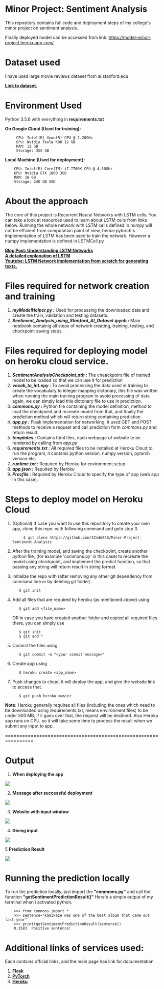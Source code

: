 # Minor Project: Sentiment Analysis
This repository contains full code and deployment steps of my college's minor project on sentiment analysis.

Finally deployed model can be accessed from link: https://model-minor-project.herokuapp.com/ 

# Dataset used
I have used large movie reviews dataset from ai.stanford.edu

[**Link to dataset.**](http://ai.stanford.edu/~amaas/data/sentiment/)<br>

# Environment Used
Python 3.5.6 with everything in **requirements.txt**

**On Google Cloud (Used for training):**

         CPU: Intel(R) Xeon(R) CPU @ 2.20GHz
         GPU: Nvidia Tesla K80 12 GB
         RAM: 12 GB
         Storage: 358 GB 

**Local Machine (Used for deployment):**

        CPU: Intel(R) Core(TM) i7-7700K CPU @ 4.50GHz
        GPU: Nvidia GTX 1060 3GB
        RAM: 16 GB
        Storage: 240 GB SSD



# About the approach
The core of this project is Recurrent Neural Networks with LSTM cells. You can take a look at resources used to learn about LSTM cells from links below.
Running the whole network with LSTM cells defined in numpy will not be efficient from computation point of view, hence pytorch's implementation of LSTM has been used to train the network.
However a numpy implementation is defined in LSTMCell.py

[**Blog Post: Understanding LSTM Networks**](http://colah.github.io/posts/2015-08-Understanding-LSTMs/)<br>
[**A detailed explanation of LSTM**](http://blog.echen.me/2017/05/30/exploring-lstms/)<br>
[**Youtube: LSTM Network implementation from scratch for generating texts.**](https://youtu.be/9zhrxE5PQgY)<br>

# Files required for network creation and training
1. **_myModelHelper.py :_** Used for processing the downloaded data and create the train, validation and testing datasets. 
2. **_Sentiment_Analysis_using_Stanford_AI_Dataset.ipynb :_** Main notebook containig all steps of network creating, training, testing, and checkpoint saving steps.

# Files required for deploying model on heroku cloud service.
1. **_SentimentAnalysisCheckpoint.pth :_** The cheackpoint file of trained model to be loaded so that we can use it for prediction
2. **_vocab_to_int.npy :_** To avoid processing the data used in training to create the vocabulary to integer mapping dictonary, this file was written when running the main training program to avoid processing of data again, we can simply load this dictonary file to use in prediction.
3. **_commons.py :_** Python file containing the model definition, method to load the checkpoint and recreate model from that, and finally the prediction method which will return string containing prediction
4. **_app.py :_** Flask implementation for networking, it used GET and POST methods to receive a request and call prediction form *commons.py* and return result.
5. **_templates :_** Contains html files, each webpage of website to be rendered by calling from *app.py*
6. **_requirements.txt :_** All required files to be installed at Heroku Cloud to run the program, it contanis python version, numpy version, pytorch version etc.
7. **_runtime.txt :_** Required by Heroku for environment setup
8. **_app.json :_** Required by Heroku
9. **_Procfile :_** Required by Heroku Cloud to specify the type of app (web app in this case).


# Steps to deploy model on Heroku Cloud
1. (Optional) If case you want to use this repository to create your own app, clone this repo. with following command and goto step 3.
     
            $ git clone https://github.com/3ZadeSSG/Minor-Project-Sentiment-Analysis

2. After the training model, and saving the checkpoint, create another python file, (for example 'commons.py' in this case)
to recreate the model using checkpoint, and implement the predict function, so that passing any string will return result in string format.

3. Initialize the repo with (after removing any other git dependency from command line or by deleting git folder)
          
          $ git init

4. Add all files that are required by heroku (as mentioned above) using 

          $ git add <file_name>
   
   OR in case you have created another folder and copied all required files there, you can simply use
   
          $ git init
          $ git add *

5. Commit the files using

          $ git commit -m "<your commit message>" 
          
6. Create app using 

          $ heroku create <app_name>
          
7. Push changes to cloud, it will deploy the app, and give the website link to access that. 
        
          $ git push heroku master
    
**Note:** Heroku generally requires all files (including the ones which need to be downloaded using requirements.txt, means environment files) to be under 500 MB, if it goes over that, the request will be declined.
Also Heroku app runs on CPU, so it will take some time to process the result when we submit any input to app. 

================================================================
# Output

1. **When deploying the app**

<img src = "https://raw.githubusercontent.com/3ZadeSSG/Minor-Project-Sentiment-Analysis/master/Images/Heroku1.png">

2. **Message after successful deployment**

<img src = "https://raw.githubusercontent.com/3ZadeSSG/Minor-Project-Sentiment-Analysis/master/Images/Heroku2.png">

3. **Website with input window**

<img src = "https://raw.githubusercontent.com/3ZadeSSG/Minor-Project-Sentiment-Analysis/master/Images/Website Input.PNG">

4. **Giving input**

<img src = "https://raw.githubusercontent.com/3ZadeSSG/Minor-Project-Sentiment-Analysis/master/Images/Website Input 2.PNG">

5 **Prediction Result**

<img src = "https://raw.githubusercontent.com/3ZadeSSG/Minor-Project-Sentiment-Analysis/master/Images/Website Output.PNG">

 
# Running the prediction locally

To run the prediction locally, just import the **"commons.py"** and call the function **"getSentimentPredictionResult()"**
Here's a simple output of my terminal when i activated python.

        >>> from commons import *
        >>> sentence="kamikaze was one of the best album that came out last year"
        >>> print(getSentimentPredictionResult(sentence))
        0.1583  Positive sentence!
        
# Additional links of services used:
Each contains official links, and the main page has link for documentation
1. [**Flask**](http://flask.pocoo.org/)<br>
2. [**PyTorch**](https://pytorch.org/)<br>
3. [**Heroku**](https://www.heroku.com/)<br>



